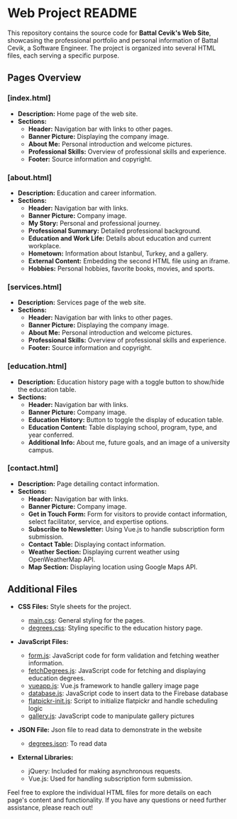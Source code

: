 # Web Project README

This repository contains the source code for **Battal Cevik's Web Site**, showcasing the professional portfolio and personal information of Battal Cevik, a Software Engineer. The project is organized into several HTML files, each serving a specific purpose.

## Pages Overview

### [index.html]

- **Description:** Home page of the web site.
- **Sections:**
  - **Header:** Navigation bar with links to other pages.
  - **Banner Picture:** Displaying the company image.
  - **About Me:** Personal introduction and welcome pictures.
  - **Professional Skills:** Overview of professional skills and experience.
  - **Footer:** Source information and copyright.


### [about.html]

- **Description:** Education and career information.
- **Sections:**
  - **Header:** Navigation bar with links.
  - **Banner Picture:** Company image.
  - **My Story:** Personal and professional journey.
  - **Professional Summary:** Detailed professional background.
  - **Education and Work Life:** Details about education and current workplace.
  - **Hometown:** Information about Istanbul, Turkey, and a gallery.
  - **External Content:** Embedding the second HTML file using an iframe.
  - **Hobbies:** Personal hobbies, favorite books, movies, and sports.


### [services.html]

- **Description:** Services page of the web site.
- **Sections:**
  - **Header:** Navigation bar with links to other pages.
  - **Banner Picture:** Displaying the company image.
  - **About Me:** Personal introduction and welcome pictures.
  - **Professional Skills:** Overview of professional skills and experience.
  - **Footer:** Source information and copyright.

### [education.html]

- **Description:** Education history page with a toggle button to show/hide the education table.
- **Sections:**
  - **Header:** Navigation bar with links.
  - **Banner Picture:** Company image.
  - **Education History:** Button to toggle the display of education table.
  - **Education Content:** Table displaying school, program, type, and year conferred.
  - **Additional Info:** About me, future goals, and an image of a university campus.

### [contact.html]

- **Description:** Page detailing contact information.
- **Sections:**
  - **Header:** Navigation bar with links.
  - **Banner Picture:** Company image.
  - **Get in Touch Form:** Form for visitors to provide contact information, select facilitator, service, and expertise options.
  - **Subscribe to Newsletter:** Using Vue.js to handle subscription form submission.
  - **Contact Table:** Displaying contact information.
  - **Weather Section:** Displaying current weather using OpenWeatherMap API.
  - **Map Section:** Displaying location using Google Maps API.

## Additional Files

- **CSS Files:** Style sheets for the project.
  - [main.css](css/main.css): General styling for the pages.
  - [degrees.css](degrees.css): Styling specific to the education history page.
- **JavaScript Files:**
  - [form.js](form.js): JavaScript code for form validation and fetching weather information.
  - [fetchDegrees.js](fetchDegrees.js): JavaScript code for fetching and displaying education degrees.
  - [vueapp.js](vueapp.js): Vue.js framework to handle gallery image page
  - [database.js](database.js): JavaScript code to insert data to the Firebase database
  - [flatpickr-init.js](flatpickr-init.js): Script to initialize flatpickr and handle scheduling logic
  - [gallery.js](gallery.js): JavaScript code to manipulate gallery pictures

- **JSON File:** Json file to read data to demonstrate in the website
  - [degrees.json](degrees.json): To read data

- **External Libraries:**
  - jQuery: Included for making asynchronous requests.
  - Vue.js: Used for handling subscription form submission.

Feel free to explore the individual HTML files for more details on each page's content and functionality. If you have any questions or need further assistance, please reach out!

